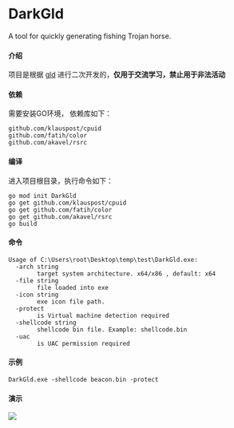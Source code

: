 # DarkGld
A tool for quickly generating fishing Trojan horse.

#### 介绍

项目是根据 [gld](https://github.com/EddieIvan01/gld) 进行二次开发的，**仅用于交流学习，禁止用于非法活动** 

#### 依赖

需要安装GO环境， 依赖库如下：

```
github.com/klauspost/cpuid
github.com/fatih/color
github.com/akavel/rsrc
```

#### 编译

进入项目根目录，执行命令如下：
```
go mod init DarkGld
go get github.com/klauspost/cpuid
go get github.com/fatih/color
go get github.com/akavel/rsrc
go build 
```

#### 命令

```
Usage of C:\Users\root\Desktop\temp\test\DarkGld.exe:
  -arch string
        target system architecture. x64/x86 , default: x64
  -file string
        file loaded into exe
  -icon string
        exe icon file path.
  -protect
        is Virtual machine detection required
  -shellcode string
        shellcode bin file. Example: shellcode.bin
  -uac
        is UAC permission required
```

#### 示例

`DarkGld.exe -shellcode beacon.bin -protect` 

#### 演示

![](darkgld.gif)
